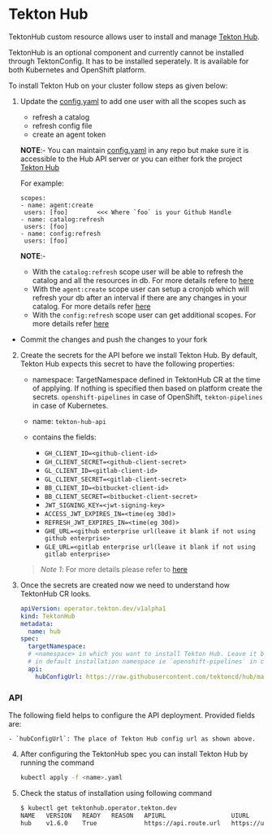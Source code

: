 # Tekton Hub

TektonHub custom resource allows user to install and manage [Tekton Hub][hub].

TektonHub is an optional component and currently cannot be installed through TektonConfig. It has to be installed
seperately. It is available for both Kubernetes and OpenShift platform.

To install Tekton Hub on your cluster follow steps as given below:

1. Update the [config.yaml](https://raw.githubusercontent.com/tektoncd/hub/master/config.yaml) to add one user with all
   the scopes such as
    - refresh a catalog
    - refresh config file
    - create an agent token

   **NOTE**:- You can maintain [config.yaml](https://raw.githubusercontent.com/tektoncd/hub/master/config.yaml) in any
   repo but make sure it is accessible to the Hub API server or you can either fork the project [Tekton Hub][hub]

   For example:

    ```
   scopes:
   - name: agent:create
     users: [foo]        <<< Where `foo` is your Github Handle
   - name: catalog:refresh
     users: [foo]
   - name: config:refresh
     users: [foo]
      ```

   **NOTE**:-
    - With the `catalog:refresh` scope user will be able to refresh the catalog and all the resources in db. For more
      details refere to [here](https://github.com/tektoncd/hub/blob/main/docs/DEPLOYMENT.md#add-resources-in-db)
    - With the `agent:create` scope user can setup a cronjob which will refresh your db after an interval if there are
      any changes in your catalog. For more details
      refer [here](https://github.com/tektoncd/hub/blob/main/docs/DEPLOYMENT.md#setup-catalog-refresh-cronjob-optional)
    - With the `config:refresh` scope user can get additional scopes. For more details
      refer [here](https://github.com/tektoncd/hub/blob/main/docs/DEPLOYMENT.md#setup-catalog-refresh-cronjob-optional)

- Commit the changes and push the changes to your fork

2. Create the secrets for the API before we install Tekton Hub. By default, Tekton Hub expects this secret to have the
   following properties:

    - namespace: TargetNamespace defined in TektonHub CR at the time of applying. If nothing is specified then based on
      platform create the secrets. `openshift-pipelines` in case of OpenShift, `tekton-pipelines` in case of Kubernetes.
    - name: `tekton-hub-api`
    - contains the fields:

        - `GH_CLIENT_ID=<github-client-id>`
        - `GH_CLIENT_SECRET=<github-client-secret>`
        - `GL_CLIENT_ID=<gitlab-client-id>`
        - `GL_CLIENT_SECRET=<gitlab-client-secret>`
        - `BB_CLIENT_ID=<bitbucket-client-id>`
        - `BB_CLIENT_SECRET=<bitbucket-client-secret>`
        - `JWT_SIGNING_KEY=<jwt-signing-key>`
        - `ACCESS_JWT_EXPIRES_IN=<time(eg 30d)>`
        - `REFRESH_JWT_EXPIRES_IN=<time(eg 30d)>`
        - `GHE_URL=<github enterprise url(leave it blank if not using github enterprise>`
        - `GLE_URL=<gitlab enterprise url(leave it blank if not using gitlab enterprise>`

   > _Note 1_: For more details please refer to [here](https://github.com/tektoncd/hub/blob/main/docs/DEPLOYMENT.md#create-git-oauth-applications)

3. Once the secrets are created now we need to understand how TektonHub CR looks.

    ```yaml
    apiVersion: operator.tekton.dev/v1alpha1
    kind: TektonHub
    metadata:
      name: hub
    spec:
      targetNamespace:
      # <namespace> in which you want to install Tekton Hub. Leave it blank if in case you want to install
      # in default installation namespace ie `openshift-pipelines` in case of OpenShift and `tekton-pipelines` in case of Kubernetes
      api:
        hubConfigUrl: https://raw.githubusercontent.com/tektoncd/hub/main/config.yaml # 👈 MUST: Change the file URL here to point to your fork
    ```

### API

   The following field helps to configure the API deployment. Provided fields are:

    - `hubConfigUrl`: The place of Tekton Hub config url as shown above.

4. After configuring the TektonHub spec you can install Tekton Hub by running the command

    ```sh
    kubectl apply -f <name>.yaml
    ```

5. Check the status of installation using following command

    ```sh
    $ kubectl get tektonhub.operator.tekton.dev
    NAME   VERSION   READY   REASON   APIURL                  UIURL
    hub    v1.6.0    True             https://api.route.url   https://ui.route.url
    ```

[hub]: https://github.com/tektoncd/hub
